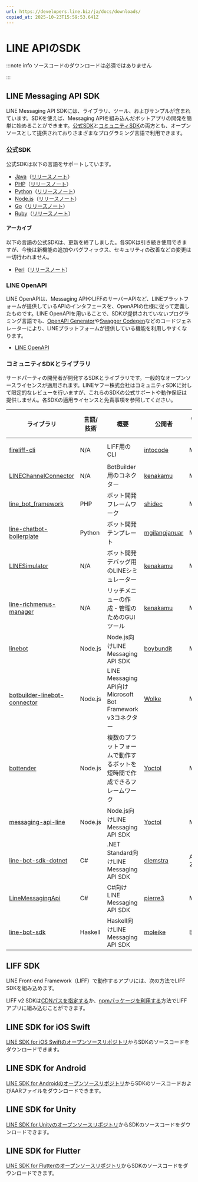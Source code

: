 ```yaml
---
url: https://developers.line.biz/ja/docs/downloads/
copied_at: 2025-10-23T15:59:53.641Z
---
```

# LINE APIのSDK

:::note info
ソースコードのダウンロードは必須ではありません

:::

## LINE Messaging API SDK

LINE Messaging API SDKには、ライブラリ、ツール、およびサンプルが含まれています。SDKを使えば、Messaging APIを組み込んだボットアプリの開発を簡単に始めることができます。[公式SDK](#official-sdks)と[コミュニティSDK](#community-sdks)の両方とも、オープンソースとして提供されておりさまざまなプログラミング言語で利用できます。

### 公式SDK

公式SDKは以下の言語をサポートしています。

*   [Java](https://github.com/line/line-bot-sdk-java)（[リリースノート](https://github.com/line/line-bot-sdk-java/releases)）
*   [PHP](https://github.com/line/line-bot-sdk-php)（[リリースノート](https://github.com/line/line-bot-sdk-php/releases)）
*   [Python](https://github.com/line/line-bot-sdk-python)（[リリースノート](https://github.com/line/line-bot-sdk-python/releases)）
*   [Node.js](https://github.com/line/line-bot-sdk-nodejs)（[リリースノート](https://github.com/line/line-bot-sdk-nodejs/releases)）
*   [Go](https://github.com/line/line-bot-sdk-go)（[リリースノート](https://github.com/line/line-bot-sdk-go/releases)）
*   [Ruby](https://github.com/line/line-bot-sdk-ruby)（[リリースノート](https://github.com/line/line-bot-sdk-ruby/releases)）

#### アーカイブ

以下の言語の公式SDKは、更新を終了しました。各SDKは引き続き使用できますが、今後は新機能の追加やバグフィックス、セキュリティの改善などの変更は一切行われません。

*   [Perl](https://github.com/line/line-bot-sdk-perl)（[リリースノート](https://github.com/line/line-bot-sdk-perl/releases)）

### LINE OpenAPI

LINE OpenAPIは、Messaging APIやLIFFのサーバーAPIなど、LINEプラットフォームが提供しているAPIのインタフェースを、OpenAPIの仕様に従って定義したものです。LINE OpenAPIを用いることで、SDKが提供されていないプログラミング言語でも、[OpenAPI Generator](https://github.com/OpenAPITools/openapi-generator)や[Swagger Codegen](https://github.com/swagger-api/swagger-codegen)などのコードジェネレーターにより、LINEプラットフォームが提供している機能を利用しやすくなります。

*   [LINE OpenAPI](https://github.com/line/line-openapi)

### コミュニティSDKとライブラリ

サードパーティの開発者が開発するSDKとライブラリです。一般的なオープンソースライセンスが適用されます。LINEヤフー株式会社はコミュニティSDKに対して限定的なレビューを行いますが、これらのSDKの公式サポートや動作保証は提供しません。各SDKの適用ライセンスと免責事項を参照してください。

| ライブラリ | 言語/<br/>技術 | 概要 | 公開者 | ライセンス | GitHubスター数 |
| --- | --- | --- | --- | --- | --- |
| [fireliff-cli](https://github.com/micksatana/fireliff-cli) | N/A | LIFF用のCLI | [intocode](https://github.com/intocode-dev) | MIT | [![GitHub stars](https://img.shields.io/github/stars/intocode-io/fireliff-cli.svg)](https://github.com/kenakamu/LINEChannelConnector) |
| [LINEChannelConnector](https://github.com/kenakamu/LINEChannelConnector) | N/A | BotBuilder用のコネクター | [kenakamu](https://github.com/kenakamu) | MIT | [![GitHub stars](https://img.shields.io/github/stars/kenakamu/LINEChannelConnector.svg)](https://github.com/kenakamu/LINEChannelConnector) |
| [line\_bot\_framework](https://github.com/shidec/line_bot_framework) | PHP | ボット開発フレームワーク | [shidec](https://github.com/shidec) | MIT | [![GitHub stars](https://img.shields.io/github/stars/shidec/line_bot_framework.svg)](https://github.com/shidec/line_bot_framework) |
| [line-chatbot-boilerplate](https://github.com/mgilangjanuar/line-chatbot-boilerplate) | Python | ボット開発テンプレート | [mgilangjanuar](https://github.com/mgilangjanuar) | MIT | [![GitHub stars](https://img.shields.io/github/stars/mgilangjanuar/line-chatbot-boilerplate.svg)](https://github.com/mgilangjanuar/line-chatbot-boilerplate) |
| [LINESimulator](https://github.com/kenakamu/linesimulator) | N/A | ボット開発デバッグ用のLINEシミュレーター | [kenakamu](https://github.com/kenakamu) | MIT | [![GitHub stars](https://img.shields.io/github/stars/kenakamu/linesimulator.svg)](https://github.com/kenakamu/linesimulator) |
| [line-richmenus-manager](https://github.com/kenakamu/line-richmenus-manager) | N/A | リッチメニューの作成・管理のためのGUIツール | [kenakamu](https://github.com/kenakamu) | MIT | [![GitHub stars](https://img.shields.io/github/stars/kenakamu/line-richmenus-manager.svg)](https://github.com/kenakamu/line-richmenus-manager) |
| [linebot](https://github.com/boybundit/linebot) | Node.js | Node.js向けLINE Messaging API SDK | [boybundit](https://github.com/boybundit) | MIT | [![GitHub stars](https://img.shields.io/github/stars/boybundit/linebot.svg)](https://github.com/boybundit/linebot) |
| [botbuilder-linebot-connector](https://github.com/Wolke/botbuilder-linebot-connector) | Node.js | LINE Messaging API向けMicrosoft Bot Framework v3コネクター | [Wolke](https://github.com/Wolke) | MIT | [![GitHub stars](https://img.shields.io/github/stars/Wolke/botbuilder-linebot-connector.svg)](https://github.com/Wolke/botbuilder-linebot-connector) |
| [bottender](https://github.com/Yoctol/bottender) | Node.js | 複数のプラットフォームで動作するボットを短時間で作成できるフレームワーク | [Yoctol](https://github.com/Yoctol) | MIT | [![GitHub stars](https://img.shields.io/github/stars/Yoctol/bottender.svg)](https://github.com/Yoctol/bottender) |
| [messaging-api-line](https://github.com/bottenderjs/messaging-apis/tree/master/packages/messaging-api-line) | Node.js | Node.js向けLINE Messaging API SDK | [Yoctol](https://github.com/Yoctol) | MIT | [![GitHub stars](https://img.shields.io/github/stars/Yoctol/messaging-apis.svg)](https://github.com/bottenderjs/messaging-apis/tree/master/packages/messaging-api-line) |
| [line-bot-sdk-dotnet](https://github.com/dlemstra/line-bot-sdk-dotnet) | C# | .NET Standard向けLINE Messaging API SDK | [dlemstra](https://github.com/dlemstra) | Apache-2.0 | [![GitHub stars](https://img.shields.io/github/stars/dlemstra/line-bot-sdk-dotnet.svg)](https://github.com/dlemstra/line-bot-sdk-dotnet) |
| [LineMessagingApi](https://github.com/pierre3/LineMessagingApi) | C# | C#向けLINE Messaging API SDK | [pierre3](https://github.com/pierre3) | MIT | [![GitHub stars](https://img.shields.io/github/stars/pierre3/LineMessagingApi.svg)](https://github.com/pierre3/LineMessagingApi) |
| [line-bot-sdk](https://github.com/moleike/line-bot-sdk) | Haskell | Haskell向けLINE Messaging API SDK | [moleike](https://github.com/moleike) | BSD | [![GitHub stars](https://img.shields.io/github/stars/moleike/line-bot-sdk.svg)](https://github.com/moleike/line-bot-sdk) |

## LIFF SDK

LINE Front-end Framework（LIFF）で動作するアプリには、次の方法でLIFF SDKを組み込めます。

LIFF v2 SDKは[CDNパスを指定する](https://developers.line.biz/ja/docs/liff/developing-liff-apps/#specify-cdn-path)か、[npmパッケージを利用する](https://developers.line.biz/ja/docs/liff/developing-liff-apps/#use-npm-package)方法でLIFFアプリに組み込むことができます。

## LINE SDK for iOS Swift

[LINE SDK for iOS Swiftのオープンソースリポジトリ](https://github.com/line/line-sdk-ios-swift/releases)からSDKのソースコードをダウンロードできます。

## LINE SDK for Android

[LINE SDK for Androidのオープンソースリポジトリ](https://github.com/line/line-sdk-android/releases)からSDKのソースコードおよびAARファイルをダウンロードできます。

## LINE SDK for Unity

[LINE SDK for Unityのオープンソースリポジトリ](https://github.com/line/line-sdk-unity/releases)からSDKのソースコードをダウンロードできます。

## LINE SDK for Flutter

[LINE SDK for Flutterのオープンソースリポジトリ](https://github.com/line/flutter_line_sdk/releases)からSDKのソースコードをダウンロードできます。